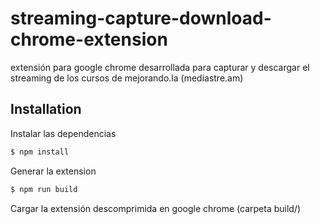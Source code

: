 # streaming-capture-download-chrome-extension
extensión para google chrome desarrollada para capturar y descargar el streaming de los cursos de mejorando.la (mediastre.am)


## Installation
Instalar las dependencias
```sh
$ npm install
```
Generar la extension
```sh
$ npm run build
```
Cargar la extensión descomprimida en google chrome (carpeta build/)
